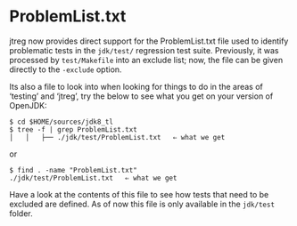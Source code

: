 # ProblemList.txt

jtreg now provides direct support for the ProblemList.txt file used to identify problematic tests in the ```jdk/test/``` regression test suite. Previously, it was processed by ```test/Makefile``` into an exclude list; now, the file can be given directly to the ```-exclude``` option.

Its also a file to look into when looking for things to do in the areas of ‘testing’ and ‘jtreg’, try the below to see what you get on your version of OpenJDK:

```
$ cd $HOME/sources/jdk8_tl
$ tree -f | grep ProblemList.txt
│   │   ├── ./jdk/test/ProblemList.txt   ⇐ what we get
```

or 

```
$ find . -name "ProblemList.txt"
./jdk/test/ProblemList.txt   ⇐ what we get
```

Have a look at the contents of this file to see how tests that need to be excluded are defined. As of now this file is only available in the ```jdk/test``` folder.

